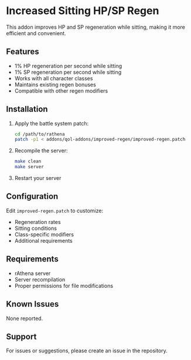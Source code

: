 # Increased Sitting HP/SP Regen

This addon improves HP and SP regeneration while sitting, making it more efficient and convenient.

## Features

- 1% HP regeneration per second while sitting
- 1% SP regeneration per second while sitting
- Works with all character classes
- Maintains existing regen bonuses
- Compatible with other regen modifiers

## Installation

1. Apply the battle system patch:
   ```bash
   cd /path/to/rathena
   patch -p1 < addons/qol-addons/improved-regen/improved-regen.patch
   ```

2. Recompile the server:
   ```bash
   make clean
   make server
   ```

3. Restart your server

## Configuration

Edit `improved-regen.patch` to customize:
- Regeneration rates
- Sitting conditions
- Class-specific modifiers
- Additional requirements

## Requirements

- rAthena server
- Server recompilation
- Proper permissions for file modifications

## Known Issues

None reported.

## Support

For issues or suggestions, please create an issue in the repository. 